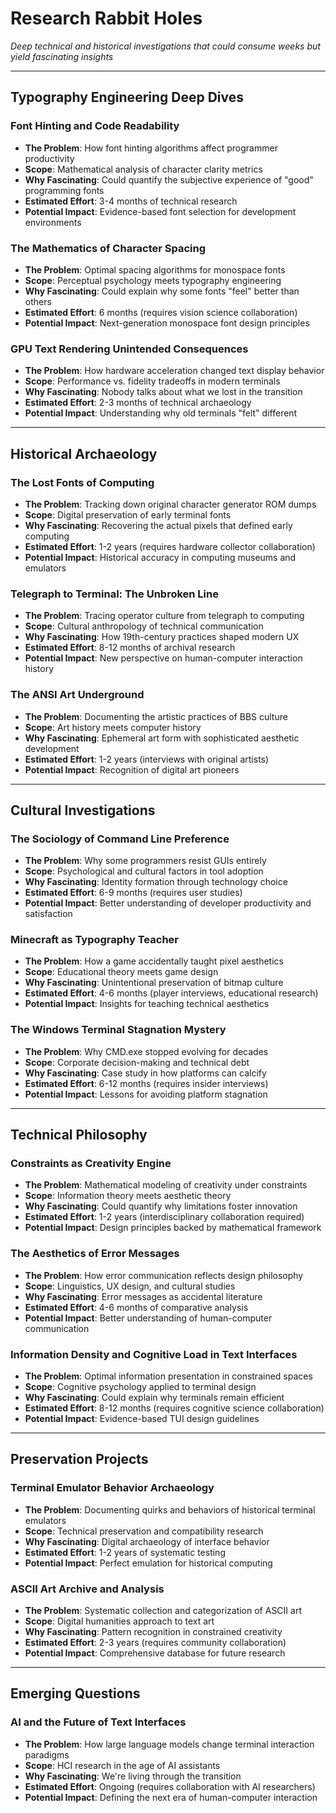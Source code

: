# Research Rabbit Holes

*Deep technical and historical investigations that could consume weeks but yield fascinating insights*

---

## Typography Engineering Deep Dives

### Font Hinting and Code Readability
- **The Problem**: How font hinting algorithms affect programmer productivity
- **Scope**: Mathematical analysis of character clarity metrics
- **Why Fascinating**: Could quantify the subjective experience of "good" programming fonts
- **Estimated Effort**: 3-4 months of technical research
- **Potential Impact**: Evidence-based font selection for development environments

### The Mathematics of Character Spacing
- **The Problem**: Optimal spacing algorithms for monospace fonts
- **Scope**: Perceptual psychology meets typography engineering
- **Why Fascinating**: Could explain why some fonts "feel" better than others
- **Estimated Effort**: 6 months (requires vision science collaboration)
- **Potential Impact**: Next-generation monospace font design principles

### GPU Text Rendering Unintended Consequences
- **The Problem**: How hardware acceleration changed text display behavior
- **Scope**: Performance vs. fidelity tradeoffs in modern terminals
- **Why Fascinating**: Nobody talks about what we lost in the transition
- **Estimated Effort**: 2-3 months of technical archaeology
- **Potential Impact**: Understanding why old terminals "felt" different

---

## Historical Archaeology

### The Lost Fonts of Computing
- **The Problem**: Tracking down original character generator ROM dumps
- **Scope**: Digital preservation of early terminal fonts
- **Why Fascinating**: Recovering the actual pixels that defined early computing
- **Estimated Effort**: 1-2 years (requires hardware collector collaboration)
- **Potential Impact**: Historical accuracy in computing museums and emulators

### Telegraph to Terminal: The Unbroken Line
- **The Problem**: Tracing operator culture from telegraph to computing
- **Scope**: Cultural anthropology of technical communication
- **Why Fascinating**: How 19th-century practices shaped modern UX
- **Estimated Effort**: 8-12 months of archival research
- **Potential Impact**: New perspective on human-computer interaction history

### The ANSI Art Underground
- **The Problem**: Documenting the artistic practices of BBS culture
- **Scope**: Art history meets computer history
- **Why Fascinating**: Ephemeral art form with sophisticated aesthetic development
- **Estimated Effort**: 1-2 years (interviews with original artists)
- **Potential Impact**: Recognition of digital art pioneers

---

## Cultural Investigations

### The Sociology of Command Line Preference
- **The Problem**: Why some programmers resist GUIs entirely
- **Scope**: Psychological and cultural factors in tool adoption
- **Why Fascinating**: Identity formation through technology choice
- **Estimated Effort**: 6-9 months (requires user studies)
- **Potential Impact**: Better understanding of developer productivity and satisfaction

### Minecraft as Typography Teacher
- **The Problem**: How a game accidentally taught pixel aesthetics
- **Scope**: Educational theory meets game design
- **Why Fascinating**: Unintentional preservation of bitmap culture
- **Estimated Effort**: 4-6 months (player interviews, educational research)
- **Potential Impact**: Insights for teaching technical aesthetics

### The Windows Terminal Stagnation Mystery
- **The Problem**: Why CMD.exe stopped evolving for decades
- **Scope**: Corporate decision-making and technical debt
- **Why Fascinating**: Case study in how platforms can calcify
- **Estimated Effort**: 6-12 months (requires insider interviews)
- **Potential Impact**: Lessons for avoiding platform stagnation

---

## Technical Philosophy

### Constraints as Creativity Engine
- **The Problem**: Mathematical modeling of creativity under constraints
- **Scope**: Information theory meets aesthetic theory
- **Why Fascinating**: Could quantify why limitations foster innovation
- **Estimated Effort**: 1-2 years (interdisciplinary collaboration required)
- **Potential Impact**: Design principles backed by mathematical framework

### The Aesthetics of Error Messages
- **The Problem**: How error communication reflects design philosophy
- **Scope**: Linguistics, UX design, and cultural studies
- **Why Fascinating**: Error messages as accidental literature
- **Estimated Effort**: 4-6 months of comparative analysis
- **Potential Impact**: Better understanding of human-computer communication

### Information Density and Cognitive Load in Text Interfaces
- **The Problem**: Optimal information presentation in constrained spaces
- **Scope**: Cognitive psychology applied to terminal design
- **Why Fascinating**: Could explain why terminals remain efficient
- **Estimated Effort**: 8-12 months (requires cognitive science collaboration)
- **Potential Impact**: Evidence-based TUI design guidelines

---

## Preservation Projects

### Terminal Emulator Behavior Archaeology
- **The Problem**: Documenting quirks and behaviors of historical terminal emulators
- **Scope**: Technical preservation and compatibility research
- **Why Fascinating**: Digital archaeology of interface behavior
- **Estimated Effort**: 1-2 years of systematic testing
- **Potential Impact**: Perfect emulation for historical computing

### ASCII Art Archive and Analysis
- **The Problem**: Systematic collection and categorization of ASCII art
- **Scope**: Digital humanities approach to text art
- **Why Fascinating**: Pattern recognition in constrained creativity
- **Estimated Effort**: 2-3 years (requires community collaboration)
- **Potential Impact**: Comprehensive database for future research

---

## Emerging Questions

### AI and the Future of Text Interfaces
- **The Problem**: How large language models change terminal interaction paradigms
- **Scope**: HCI research in the age of AI assistants
- **Why Fascinating**: We're living through the transition
- **Estimated Effort**: Ongoing (requires collaboration with AI researchers)
- **Potential Impact**: Defining the next era of human-computer interaction